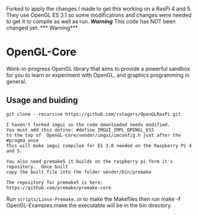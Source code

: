 Forked to apply the changes I made to get this working on a RasPi 4 and 5.  They use OpenGL ES 3.1 so some modifications and changes were needed to get it to compile as well as run.  ***Warning*** This code has NOT been changed yet. *** Warning*** 


# OpenGL-Core
Work-in-progress OpenGL library that aims to provide a powerful sandbox for you to learn or experiment with OpenGL, and graphics programming in general.

## Usage and buiding
```
git clone --recursive https://github.com/rstagers/OpenGLRasPi.git

I haven't forked imgui so the code downloaded needs modified.
You must add this define: #define IMGUI_IMPL_OPENGL_ES3
to the top of  OpenGL-Core/vendor/imgui/imconfig.h just after the #pragma once
This will make imgui compiloe for ES 3.0 needed on the Raspberry Pi 4 and 5.

You also need premake5 it builds on the raspberry pi form it's repository.  Once built
copy the built file into the folder vendor/bin/premake

The repository for premake5 is here: https://github.com/premake/premake-core
```

Run `scripts/Linux-Premake.sh` to make the Makefiles then run make -f OpenGL-Examples.make the executable will be in the bin directory.
